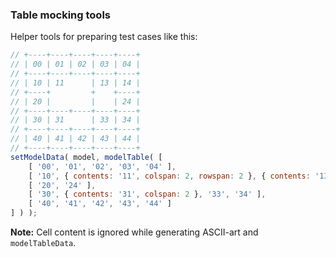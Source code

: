 ### Table mocking tools

Helper tools for preparing test cases like this: 
```javascript
// +----+----+----+----+----+
// | 00 | 01 | 02 | 03 | 04 |
// +----+----+----+----+----+
// | 10 | 11      | 13 | 14 |
// +----+         +    +----+
// | 20 |         |    | 24 |
// +----+----+----+----+----+
// | 30 | 31      | 33 | 34 |
// +----+----+----+----+----+
// | 40 | 41 | 42 | 43 | 44 |
// +----+----+----+----+----+
setModelData( model, modelTable( [
    [ '00', '01', '02', '03', '04' ],
    [ '10', { contents: '11', colspan: 2, rowspan: 2 }, { contents: '13', rowspan: 2 }, '14' ],
    [ '20', '24' ],
    [ '30', { contents: '31', colspan: 2 }, '33', '34' ],
    [ '40', '41', '42', '43', '44' ]
] ) );
```

**Note:** Cell content is ignored while generating ASCII-art and `modelTableData`.  
